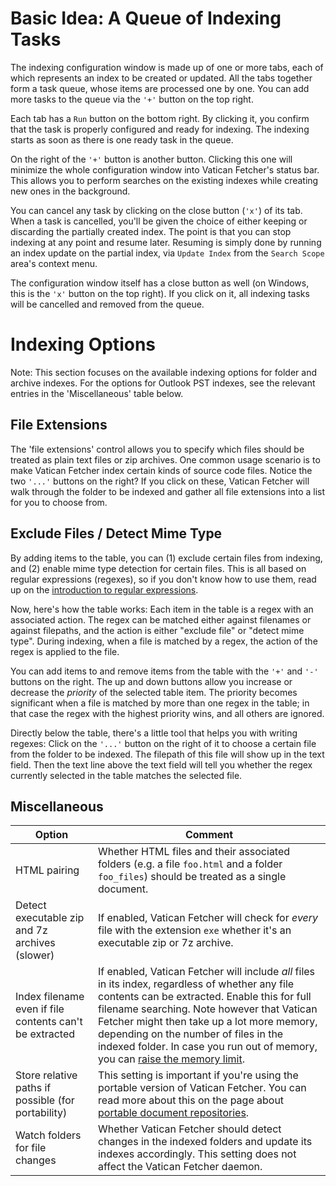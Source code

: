 Basic Idea: A Queue of Indexing Tasks
=====================================
The indexing configuration window is made up of one or more tabs, each of which represents an index to be created or updated. All the tabs together form a task queue, whose items are processed one by one. You can add more tasks to the queue via the `'+'` button on the top right.

Each tab has a `Run` button on the bottom right. By clicking it, you confirm that the task is properly configured and ready for indexing. The indexing starts as soon as there is one ready task in the queue.

On the right of the `'+'` button is another button. Clicking this one will minimize the whole configuration window into Vatican Fetcher's status bar. This allows you to perform searches on the existing indexes while creating new ones in the background.

You can cancel any task by clicking on the close button (`'x'`) of its tab. When a task is cancelled, you'll be given the choice of either keeping or discarding the partially created index. The point is that you can stop indexing at any point and resume later. Resuming is simply done by running an index update on the partial index, via `Update Index` from the `Search Scope` area's context menu.

The configuration window itself has a close button as well (on Windows, this is the `'x'` button on the top right). If you click on it, all indexing tasks will be cancelled and removed from the queue.

Indexing Options
================
Note: This section focuses on the available indexing options for folder and archive indexes. For the options for Outlook PST indexes, see the relevant entries in the 'Miscellaneous' table below.

File Extensions
---------------
The 'file extensions' control allows you to specify which files should be treated as plain text files or zip archives. One common usage scenario is to make Vatican Fetcher index certain kinds of source code files. Notice the two `'...'` buttons on the right? If you click on these, Vatican Fetcher will walk through the folder to be indexed and gather all file extensions into a list for you to choose from.

Exclude Files / Detect Mime Type
--------------------------------
By adding items to the table, you can (1) exclude certain files from indexing, and (2) enable mime type detection for certain files. This is all based on regular expressions (regexes), so if you don't know how to use them, read up on the [introduction to regular expressions](Regular_Expressions.html).

Now, here's how the table works: Each item in the table is a regex with an associated action. The regex can be matched either against filenames or against filepaths, and the action is either "exclude file" or "detect mime type". During indexing, when a file is matched by a regex, the action of the regex is applied to the file.

You can add items to and remove items from the table with the `'+'` and `'-'` buttons on the right. The up and down buttons allow you increase or decrease the *priority* of the selected table item. The priority becomes significant when a file is matched by more than one regex in the table; in that case the regex with the highest priority wins, and all others are ignored.

Directly below the table, there's a little tool that helps you with writing regexes: Click on the `'...'` button on the right of it to choose a certain file from the folder to be indexed. The filepath of this file will show up in the text field. Then the text line above the text field will tell you whether the regex currently selected in the table matches the selected file.

Miscellaneous
-------------
Option | Comment
-------|--------
HTML pairing  |  Whether HTML files and their associated folders (e.g. a file `foo.html` and a folder `foo_files`) should be treated as a single document.
Detect executable zip and 7z archives (slower)  |  If enabled, Vatican Fetcher will check for *every* file with the extension `exe` whether it's an executable zip or 7z archive.
Index filename even if file contents can't be extracted  |  If enabled, Vatican Fetcher will include *all* files in its index, regardless of whether any file contents can be extracted. Enable this for full filename searching. Note however that Vatican Fetcher might then take up a lot more memory, depending on the number of files in the indexed folder. In case you run out of memory, you can [raise the memory limit](Memory_Limit.html).
Store relative paths if possible (for portability)  |  This setting is important if you're using the portable version of Vatican Fetcher. You can read more about this on the page about [portable document repositories](Portable_Repositories.html).
Watch folders for file changes  |  Whether Vatican Fetcher should detect changes in the indexed folders and update its indexes accordingly. This setting does not affect the Vatican Fetcher daemon.

